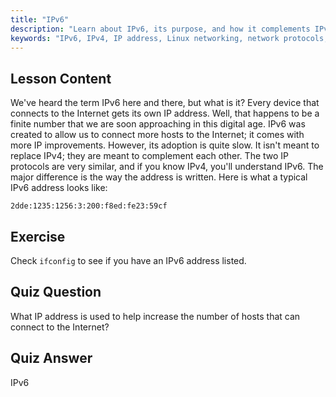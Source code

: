 ```yaml
---
title: "IPv6"
description: "Learn about IPv6, its purpose, and how it complements IPv4. Understand IPv6 addressing and its role in connecting more devices to the internet."
keywords: "IPv6, IPv4, IP address, Linux networking, network protocols, beginner, tutorial, guide"
---
```


## Lesson Content

We've heard the term IPv6 here and there, but what is it? Every device that connects to the Internet gets its own IP address. Well, that happens to be a finite number that we are soon approaching in this digital age. IPv6 was created to allow us to connect more hosts to the Internet; it comes with more IP improvements. However, its adoption is quite slow. It isn't meant to replace IPv4; they are meant to complement each other. The two IP protocols are very similar, and if you know IPv4, you'll understand IPv6. The major difference is the way the address is written. Here is what a typical IPv6 address looks like:

```plaintext
2dde:1235:1256:3:200:f8ed:fe23:59cf
```

## Exercise

Check `ifconfig` to see if you have an IPv6 address listed.

## Quiz Question

What IP address is used to help increase the number of hosts that can connect to the Internet?

## Quiz Answer

IPv6
